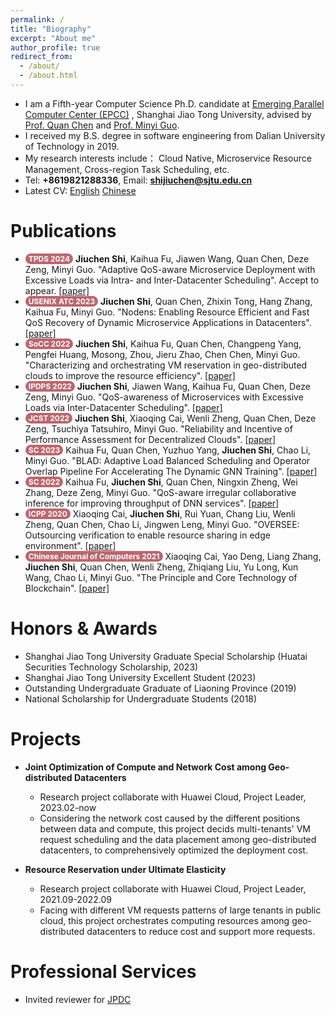 ```yaml
---
permalink: /
title: "Biography"
excerpt: "About me"
author_profile: true
redirect_from: 
  - /about/
  - /about.html
---
```


<style>
.pubtitle{
    background: #BD666D;
    color: white;
    font-size: 12px;
    padding: 1px 5px 1px 5px;
    border-radius: 15px;
    float: left;
    font-weight: bold;
}
.font-bold{
    font-weight:bold;
}
</style>

<!-- This is the front page of a website that is powered by the [academicpages template](https://github.com/academicpages/academicpages.github.io) and hosted on GitHub pages. [GitHub pages](https://pages.github.com) is a free service in which websites are built and hosted from code and data stored in a GitHub repository, automatically updating when a new commit is made to the respository. This template was forked from the [Minimal Mistakes Jekyll Theme](https://mmistakes.github.io/minimal-mistakes/) created by Michael Rose, and then extended to support the kinds of content that academics have: publications, talks, teaching, a portfolio, blog posts, and a dynamically-generated CV. You can fork [this repository](https://github.com/academicpages/academicpages.github.io) right now, modify the configuration and markdown files, add your own PDFs and other content, and have your own site for free, with no ads! An older version of this template powers my own personal website at [stuartgeiger.com](http://stuartgeiger.com), which uses [this Github repository](https://github.com/staeiou/staeiou.github.io). -->
<!-- I received my B.S. degree in software engineering from Dalian University of Technology, Dalian, in 2019. I am currently a Ph.D. candidate in the Department of COmpute Science and Engineering of Shanghai Jiao Tong University, Shanghai
My research interests include Cloud Native, Microservice Resource Management, Cross-region Task Scheduling, etc. -->
+ I am a Fifth-year Computer Science Ph.D. candidate at [Emerging Parallel Computer Center (EPCC)](http://epcc.sjtu.edu.cn/) , Shanghai Jiao Tong University, advised by [Prof. Quan Chen](https://www.cs.sjtu.edu.cn/~chen-quan/) and [Prof. Minyi Guo](https://cs.sjtu.edu.cn/~guo-my/).
+ I received my B.S. degree in software engineering from Dalian University of Technology in 2019.
+ My research interests include： Cloud Native, Microservice Resource Management, Cross-region Task Scheduling, etc.
+ Tel: **+8619821288336**, Email: **shijiuchen@sjtu.edu.cn**
+ Latest CV: [English](https://shijiuchen.github.io/files/CV-English.pdf) [Chinese](https://shijiuchen.github.io/files/CV-Chinese.pdf)

Publications
======
<!-- Like many other Jekyll-based GitHub Pages templates, academicpages makes you separate the website's content from its form. The content & metadata of your website are in structured markdown files, while various other files constitute the theme, specifying how to transform that content & metadata into HTML pages. You keep these various markdown (.md), YAML (.yml), HTML, and CSS files in a public GitHub repository. Each time you commit and push an update to the repository, the [GitHub pages](https://pages.github.com/) service creates static HTML pages based on these files, which are hosted on GitHub's servers free of charge.

Many of the features of dynamic content management systems (like Wordpress) can be achieved in this fashion, using a fraction of the computational resources and with far less vulnerability to hacking and DDoSing. You can also modify the theme to your heart's content without touching the content of your site. If you get to a point where you've broken something in Jekyll/HTML/CSS beyond repair, your markdown files describing your talks, publications, etc. are safe. You can rollback the changes or even delete the repository and start over -- just be sure to save the markdown files! Finally, you can also write scripts that process the structured data on the site, such as [this one](https://github.com/academicpages/academicpages.github.io/blob/master/talkmap.ipynb) that analyzes metadata in pages about talks to display [a map of every location you've given a talk](https://academicpages.github.io/talkmap.html). -->

<ul>
<li><div class="pubtitle">TPDS 2024</div> &nbsp;<span class="font-bold">Jiuchen Shi</span>, Kaihua Fu, Jiawen Wang, Quan Chen, Deze Zeng, Minyi Guo. "Adaptive QoS-aware Microservice Deployment with Excessive Loads via Intra- and Inter-Datacenter Scheduling". Accept to appear. <a href="https://ieeexplore.ieee.org/document/10592806">[paper]</a></li>
<li><div class="pubtitle">USENIX ATC 2023</div> &nbsp;<span class="font-bold">Jiuchen Shi</span>, Quan Chen, Zhixin Tong, Hang Zhang, Kaihua Fu, Minyi Guo. "Nodens: Enabling Resource Efficient and Fast QoS Recovery of Dynamic Microservice Applications in Datacenters". <a href="https://shijiuchen.github.io/files/Nodens.pdf">[paper]</a></li>
<li><div class="pubtitle">SoCC 2022</div> &nbsp;<span class="font-bold">Jiuchen Shi</span>, Kaihua Fu, Quan Chen, Changpeng Yang, Pengfei Huang, Mosong, Zhou, Jieru Zhao, Chen Chen, Minyi Guo. "Characterizing and orchestrating VM reservation in geo-distributed clouds to improve the resource efficiency". <a href="https://shijiuchen.github.io/files/ROS.pdf">[paper]</a></li>
<li><div class="pubtitle">IPDPS 2022</div> &nbsp;<span class="font-bold">Jiuchen Shi</span>, Jiawen Wang, Kaihua Fu, Quan Chen, Deze Zeng, Minyi Guo. "QoS-awareness of Microservices with Excessive Loads via Inter-Datacenter Scheduling". <a href="https://shijiuchen.github.io/files/ELIS.pdf">[paper]</a></li>
<li><div class="pubtitle">JCST 2022</div> &nbsp;<span class="font-bold">Jiuchen Shi</span>, Xiaoqing Cai, Wenli Zheng, Quan Chen, Deze Zeng, Tsuchiya Tatsuhiro, Minyi Guo. "Reliability and Incentive of Performance Assessment for Decentralized Clouds". <a href="https://shijiuchen.github.io/files/RODE.pdf">[paper]</a></li>
<li><div class="pubtitle">SC 2023</div> &nbsp;Kaihua Fu, Quan Chen, Yuzhuo Yang, <span class="font-bold">Jiuchen Shi</span>, Chao Li, Minyi Guo. "BLAD: Adaptive Load Balanced Scheduling and Operator Overlap Pipeline For Accelerating The Dynamic GNN Training". <a href="https://dl.acm.org/doi/10.1145/3581784.3607040">[paper]</a></li>
<li><div class="pubtitle">SC 2022</div> &nbsp;Kaihua Fu, <span class="font-bold">Jiuchen Shi</span>, Quan Chen, Ningxin Zheng, Wei Zhang, Deze Zeng, Minyi Guo. "QoS-aware irregular collaborative inference for improving throughput of DNN services". <a href="https://ieeexplore.ieee.org/document/10046047">[paper]</a></li>
<li><div class="pubtitle">ICPP 2020</div> &nbsp;Xiaoqing Cai, <span class="font-bold">Jiuchen Shi</span>, Rui Yuan, Chang Liu, Wenli Zheng, Quan Chen, Chao Li, Jingwen Leng, Minyi Guo. "OVERSEE: Outsourcing verification to enable resource sharing in edge environment". <a href="https://dl.acm.org/doi/abs/10.1145/3404397.3404409">[paper]</a></li>
<li><div class="pubtitle">Chinese Journal of Computers 2021</div> &nbsp;Xiaoqing Cai, Yao Deng, Liang Zhang, <span class="font-bold">Jiuchen Shi</span>, Quan Chen, Wenli Zheng, Zhiqiang Liu, Yu Long, Kun Wang, Chao Li, Minyi Guo. "The Principle and Core Technology of Blockchain". <a href="http://cjc.ict.ac.cn/online/onlinepaper/cxq-20201230114556.pdf">[paper]</a></li>
</ul>
<!-- + **Jiuchen Shi**, Quan Chen, Zhixin Tong, Hang Zhang, Kaihua Fu, Minyi Guo. "Nodens: Enabling Resource Efficient and Fast QoS Recovery of Dynamic Microservice Applications in Datacenters". USENIX Annual Technical Conference (USENIX ATC 23). 2023. [Accepted] -->
<!-- + **Jiuchen Shi**, Kaihua Fu, Quan Chen, Changpeng Yang, Pengfei Huang, Mosong, Zhou, Jieru Zhao, Chen Chen, Minyi Guo. "Characterizing and orchestrating VM reservation in geo-distributed clouds to improve the resource efficiency". Proceedings of the 13th Symposium on Cloud Computing (SoCC). 2022. [PDF](https://jhc.sjtu.edu.cn/~chen-chen/papers/ros-socc22.pdf) -->
<!-- + **Jiuchen Shi**, Jiawen Wang, Kaihua Fu, Quan Chen, Deze Zeng, Minyi Guo. "QoS-awareness of Microservices with Excessive Loads via Inter-Datacenter Scheduling". IEEE International Parallel and Distributed Processing Symposium (IPDPS). 2022. [PDF](https://ieeexplore.ieee.org/abstract/document/9820678) -->
<!-- + **Jiuchen Shi**, Xiaoqing Cai, Wenli Zheng, Quan Chen, Deze Zeng, Tsuchiya Tatsuhiro, Minyi Guo. "Reliability and Incentive of Performance Assessment for Decentralized Clouds". Journal of Computer Science and Technology (JCST). 2022. [PDF](https://jcst.ict.ac.cn/fileup/1000-9000/PDF/2022-5-12-2120.pdf) -->
<!-- + Kaihua Fu, **Jiuchen Shi**, Quan Chen, Ningxin Zheng, Wei Zhang, Deze Zeng, Minyi Guo. "QoS-aware irregular collaborative inference for improving throughput of DNN services". International Conference for High Performance Computing, Networking, Storage and Analysis (SC). 2022. [PDF](hhttps://www.computer.org/csdl/proceedings-article/sc/2022/544400a993/1I0bT95pjBm) -->
<!-- + Xiaoqing Cai, **Jiuchen Shi**, Rui Yuan, Chang Liu, Wenli Zheng, Quan Chen, Chao Li, Jingwen Leng, Minyi Guo. "OVERSEE: Outsourcing verification to enable resource sharing in edge environment". Proceedings of the 49th International Conference on Parallel Processing. 2020. [PDF](https://dl.acm.org/doi/abs/10.1145/3404397.3404409) -->

Honors & Awards
======
+ Shanghai Jiao Tong University Graduate Special Scholarship (Huatai Securities Technology Scholarship, 2023)
+ Shanghai Jiao Tong University Excellent Student (2023)
+ Outstanding Undergraduate Graduate of Liaoning Province (2019)
+ National Scholarship for Undergraduate Students (2018)

Projects
======
<!-- 1. Register a GitHub account if you don't have one and confirm your e-mail (required!)
1. Fork [this repository](https://github.com/academicpages/academicpages.github.io) by clicking the "fork" button in the top right. 
1. Go to the repository's settings (rightmost item in the tabs that start with "Code", should be below "Unwatch"). Rename the repository "[your GitHub username].github.io", which will also be your website's URL.
1. Set site-wide configuration and create content & metadata (see below -- also see [this set of diffs](http://archive.is/3TPas) showing what files were changed to set up [an example site](https://getorg-testacct.github.io) for a user with the username "getorg-testacct")
1. Upload any files (like PDFs, .zip files, etc.) to the files/ directory. They will appear at https://[your GitHub username].github.io/files/example.pdf.  
1. Check status by going to the repository settings, in the "GitHub pages" section -->
+ **Joint Optimization of Compute and Network Cost among Geo-distributed Datacenters**
    - Research project collaborate with Huawei Cloud, Project Leader, 2023.02-now
    - Considering the network cost caused by the different positions between data and compute, this project decids multi-tenants' VM request scheduling and the data placement among geo-distributed datacenters, to comprehensively optimized the deployment cost.

+ **Resource Reservation under Ultimate Elasticity**
    - Research project collaborate with Huawei Cloud, Project Leader, 2021.09-2022.09
    - Facing with different VM requests patterns of large tenants in public cloud, this project orchestrates computing resources among geo-distributed datacenters to reduce cost and support more requests.

Professional Services
======
+ Invited reviewer for <a href="https://www.sciencedirect.com/journal/journal-of-parallel-and-distributed-computing">JPDC</a>

<!-- Site-wide configuration
------
The main configuration file for the site is in the base directory in [_config.yml](https://github.com/academicpages/academicpages.github.io/blob/master/_config.yml), which defines the content in the sidebars and other site-wide features. You will need to replace the default variables with ones about yourself and your site's github repository. The configuration file for the top menu is in [_data/navigation.yml](https://github.com/academicpages/academicpages.github.io/blob/master/_data/navigation.yml). For example, if you don't have a portfolio or blog posts, you can remove those items from that navigation.yml file to remove them from the header. 

Create content & metadata
------
For site content, there is one markdown file for each type of content, which are stored in directories like _publications, _talks, _posts, _teaching, or _pages. For example, each talk is a markdown file in the [_talks directory](https://github.com/academicpages/academicpages.github.io/tree/master/_talks). At the top of each markdown file is structured data in YAML about the talk, which the theme will parse to do lots of cool stuff. The same structured data about a talk is used to generate the list of talks on the [Talks page](https://academicpages.github.io/talks), each [individual page](https://academicpages.github.io/talks/2012-03-01-talk-1) for specific talks, the talks section for the [CV page](https://academicpages.github.io/cv), and the [map of places you've given a talk](https://academicpages.github.io/talkmap.html) (if you run this [python file](https://github.com/academicpages/academicpages.github.io/blob/master/talkmap.py) or [Jupyter notebook](https://github.com/academicpages/academicpages.github.io/blob/master/talkmap.ipynb), which creates the HTML for the map based on the contents of the _talks directory).

**Markdown generator**

I have also created [a set of Jupyter notebooks](https://github.com/academicpages/academicpages.github.io/tree/master/markdown_generator
) that converts a CSV containing structured data about talks or presentations into individual markdown files that will be properly formatted for the academicpages template. The sample CSVs in that directory are the ones I used to create my own personal website at stuartgeiger.com. My usual workflow is that I keep a spreadsheet of my publications and talks, then run the code in these notebooks to generate the markdown files, then commit and push them to the GitHub repository.

How to edit your site's GitHub repository
------
Many people use a git client to create files on their local computer and then push them to GitHub's servers. If you are not familiar with git, you can directly edit these configuration and markdown files directly in the github.com interface. Navigate to a file (like [this one](https://github.com/academicpages/academicpages.github.io/blob/master/_talks/2012-03-01-talk-1.md) and click the pencil icon in the top right of the content preview (to the right of the "Raw | Blame | History" buttons). You can delete a file by clicking the trashcan icon to the right of the pencil icon. You can also create new files or upload files by navigating to a directory and clicking the "Create new file" or "Upload files" buttons. 

Example: editing a markdown file for a talk
![Editing a markdown file for a talk](/images/editing-talk.png)

For more info
------
More info about configuring academicpages can be found in [the guide](https://academicpages.github.io/markdown/). The [guides for the Minimal Mistakes theme](https://mmistakes.github.io/minimal-mistakes/docs/configuration/) (which this theme was forked from) might also be helpful. -->
